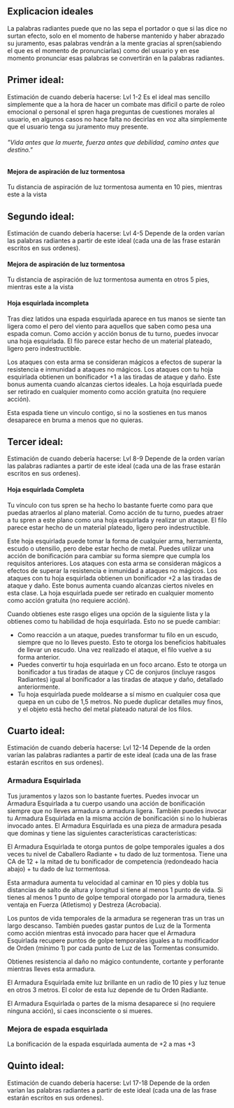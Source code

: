 ## Explicacion ideales
La palabras radiantes puede que no las sepa el portador o que si las dice no surtan efecto, solo en el momento de haberse mantenido y haber abrazado su juramento, esas palabras vendrán a la mente gracias al spren(sabiendo el que es el momento de pronunciarlas) como del usuario y en ese momento pronunciar esas palabras se convertirán en la palabras radiantes. 
## Primer ideal:

Estimación de cuando debería hacerse: Lvl 1-2
Es el ideal mas sencillo simplemente que a la hora de hacer un combate mas dificil o parte de roleo emocional o personal el spren haga preguntas de cuestiones morales al usuario, en algunos casos no hace falta no decirlas en voz alta simplemente que el usuario tenga su juramento muy presente.
###### *"Vida antes que la muerte, fuerza antes que debilidad, camino antes que destino."*

#### Mejora de aspiración de luz tormentosa
Tu distancia de aspiración de luz tormentosa aumenta en 10 pies, mientras este a la vista

## Segundo ideal:
Estimación de cuando debería hacerse: Lvl 4-5
Depende de la orden varían las palabras radiantes a partir de este ideal (cada una de las frase estarán escritos en sus ordenes).

#### Mejora de aspiración de luz tormentosa
Tu distancia de aspiración de luz tormentosa aumenta en otros 5 pies, mientras este a la vista

#### Hoja esquirlada incompleta
Tras diez latidos una espada esquirlada aparece en tus manos se siente tan ligera como el pero del viento para aquellos que saben como pesa una espada comun.
Como acción y acción bonus de tu turno, puedes invocar una hoja esquirlada. El filo parece estar hecho de un material plateado, ligero pero indestructible. 

Los ataques con esta arma se consideran mágicos a efectos de superar la resistencia e inmunidad a ataques no mágicos. 
Los ataques con tu hoja esquirlada obtienen un bonificador +1 a las tiradas de ataque y daño. Este bonus aumenta cuando alcanzas ciertos ideales. La hoja esquirlada puede ser retirado en cualquier momento como acción gratuita (no requiere acción). 

Esta espada tiene un vinculo contigo, si no la sostienes en tus manos desaparece en bruma a menos que no quieras.

## Tercer ideal:
Estimación de cuando debería hacerse: Lvl 8-9
Depende de la orden varían las palabras radiantes a partir de este ideal (cada una de las frase estarán escritos en sus ordenes).

#### Hoja esquirlada Completa
Tu vínculo con tus spren se ha hecho lo bastante fuerte como para que puedas atraerlos al plano material. 
Como acción de tu turno, puedes atraer a tu spren a este plano como una hoja esquirlada y realizar un ataque. El filo parece estar hecho de un material plateado, ligero pero indestructible. 

Este hoja esquirlada puede tomar la forma de cualquier arma, herramienta, escudo o utensilio, pero debe estar hecho de metal. Puedes utilizar una acción de bonificación para cambiar su forma siempre que cumpla los requisitos anteriores. Los ataques con esta arma se consideran mágicos a efectos de superar la resistencia e inmunidad a ataques no mágicos. 
Los ataques con tu hoja esquirlada obtienen un bonificador +2 a las tiradas de ataque y daño. Este bonus aumenta cuando alcanzas ciertos niveles en esta clase. La hoja esquirlada puede ser retirado en cualquier momento como acción gratuita (no requiere acción). 

Cuando obtienes este rasgo eliges una opción de la siguiente lista y la obtienes como tu habilidad de hoja esquirlada. Esto no se puede cambiar:

- Como reacción a un ataque, puedes transformar tu filo en un escudo, siempre que no lo lleves puesto. Esto te otorga los beneficios habituales de llevar un escudo. Una vez realizado el ataque, el filo vuelve a su forma anterior.
- Puedes convertir tu hoja esquirlada en un foco arcano. Esto te otorga un bonificador a tus tiradas de ataque y CC de conjuros (incluye rasgos Radiantes) igual al bonificador a las tiradas de ataque y daño, detallado anteriormente.
- Tu hoja esquirlada puede moldearse a sí mismo en cualquier cosa que quepa en un cubo de 1,5 metros. No puede duplicar detalles muy finos, y el objeto está hecho del metal plateado natural de los filos.

## Cuarto ideal:
Estimación de cuando debería hacerse: Lvl 12-14
Depende de la orden varían las palabras radiantes a partir de este ideal (cada una de las frase estarán escritos en sus ordenes).

### Armadura Esquirlada
Tus juramentos y lazos son lo bastante fuertes. Puedes invocar un Armadura Esquirlada a tu cuerpo usando una acción de bonificación siempre que no lleves armadura o armadura ligera. También puedes invocar tu Armadura Esquirlada en la misma acción de bonificación si no lo hubieras invocado antes. El Armadura Esquirlada es una pieza de armadura pesada que dominas y tiene las siguientes características
características:

El Armadura Esquirlada te otorga puntos de golpe temporales iguales a dos veces tu nivel de Caballero Radiante + tu dado de luz tormentosa.
Tiene una CA de 12 + la mitad de tu bonificador de competencia (redondeado hacia abajo) + tu dado de luz tormentosa. 

Esta armadura aumenta tu velocidad al caminar en 10 pies y dobla tus distancias de salto de altura y longitud si tiene al menos 1 punto de vida.
Si tienes al menos 1 punto de golpe temporal otorgado por la armadura, tienes ventaja en Fuerza (Atletismo) y Destreza (Acrobacia).

Los puntos de vida temporales de la armadura se regeneran tras un tras un largo descanso. También puedes gastar puntos de Luz de la Tormenta como acción mientras está invocado para hacer que el Armadura Esquirlada recupere puntos de golpe temporales iguales a tu modificador de Orden (mínimo 1) por cada punto de Luz de las Tormentas consumido.

Obtienes resistencia al daño no mágico contundente, cortante y perforante mientras lleves esta armadura.

El Armadura Esquirlada emite luz brillante en un radio de 10 pies y luz tenue en otros 3 metros. El color de esta luz depende de tu Orden Radiante. 

El Armadura Esquirlada o partes de la misma desaparece si (no requiere ninguna acción), si caes inconsciente o si mueres.

### Mejora de espada esquirlada
La bonificación de la espada esquirlada aumenta de +2 a mas +3

## Quinto ideal:
Estimación de cuando debería hacerse: Lvl 17-18
Depende de la orden varían las palabras radiantes a partir de este ideal (cada una de las frase estarán escritos en sus ordenes).